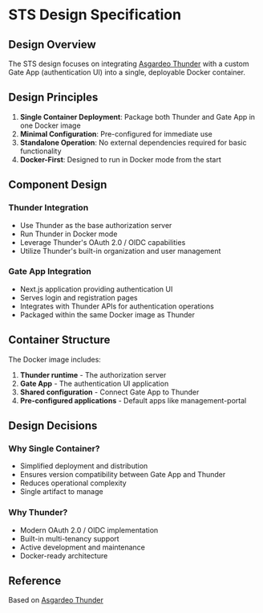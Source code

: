 # STS Design Specification

## Design Overview

The STS design focuses on integrating [Asgardeo Thunder](https://github.com/asgardeo/thunder) with a custom Gate App (authentication UI) into a single, deployable Docker container.

## Design Principles

1. **Single Container Deployment**: Package both Thunder and Gate App in one Docker image
2. **Minimal Configuration**: Pre-configured for immediate use
3. **Standalone Operation**: No external dependencies required for basic functionality
4. **Docker-First**: Designed to run in Docker mode from the start

## Component Design

### Thunder Integration

- Use Thunder as the base authorization server
- Run Thunder in Docker mode
- Leverage Thunder's OAuth 2.0 / OIDC capabilities
- Utilize Thunder's built-in organization and user management

### Gate App Integration

- Next.js application providing authentication UI
- Serves login and registration pages
- Integrates with Thunder APIs for authentication operations
- Packaged within the same Docker image as Thunder

## Container Structure

The Docker image includes:

1. **Thunder runtime** - The authorization server
2. **Gate App** - The authentication UI application
3. **Shared configuration** - Connect Gate App to Thunder
4. **Pre-configured applications** - Default apps like management-portal

## Design Decisions

### Why Single Container?

- Simplified deployment and distribution
- Ensures version compatibility between Gate App and Thunder
- Reduces operational complexity
- Single artifact to manage

### Why Thunder?

- Modern OAuth 2.0 / OIDC implementation
- Built-in multi-tenancy support
- Active development and maintenance
- Docker-ready architecture

## Reference

Based on [Asgardeo Thunder](https://github.com/asgardeo/thunder/blob/main/README.md)
